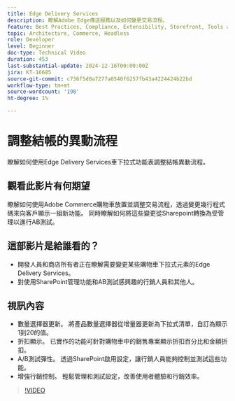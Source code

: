 ```yaml
---
title: Edge Delivery Services
description: 瞭解Adobe Edge傳送服務以及如何變更交易流程。
feature: Best Practices, Compliance, Extensibility, Storefront, Tools and External Services
topic: Architecture, Commerce, Headless
role: Developer
level: Beginner
doc-type: Technical Video
duration: 453
last-substantial-update: 2024-12-16T00:00:00Z
jira: KT-16685
source-git-commit: c736f5d0a7277a0540f6257fb43a4224424b22bd
workflow-type: tm+mt
source-wordcount: '198'
ht-degree: 1%

---
```


# 調整結帳的異動流程

瞭解如何使用Edge Delivery Services車下拉式功能表調整結帳異動流程。

## 觀看此影片有何期望

瞭解如何使用Adobe Commerce購物車放置並調整交易流程，透過變更幾行程式碼來向客戶顯示一組新功能。  同時瞭解如何將這些變更從Sharepoint轉換為受管理以進行AB測試。

## 這部影片是給誰看的？

* 開發人員和商店所有者正在瞭解需要變更某些購物車下拉式元素的Edge Delivery Services。
* 對使用SharePoint管理功能和AB測試感興趣的行銷人員和其他人。

## 視訊內容

* 數量選擇器更新。 將產品數量選擇器從增量器更新為下拉式清單，自訂為顯示1到20的值。
* 折扣顯示。 已實作的功能可針對購物車中的銷售專案顯示折扣百分比和金額折扣。
* A/B測試彈性。 透過SharePoint啟用設定，讓行銷人員能夠控制並測試這些功能。
* 增強行銷控制。 輕鬆管理和測試設定，改善使用者體驗和行銷效率。

>[!VIDEO](https://video.tv.adobe.com/v/3441102?learn=on)
